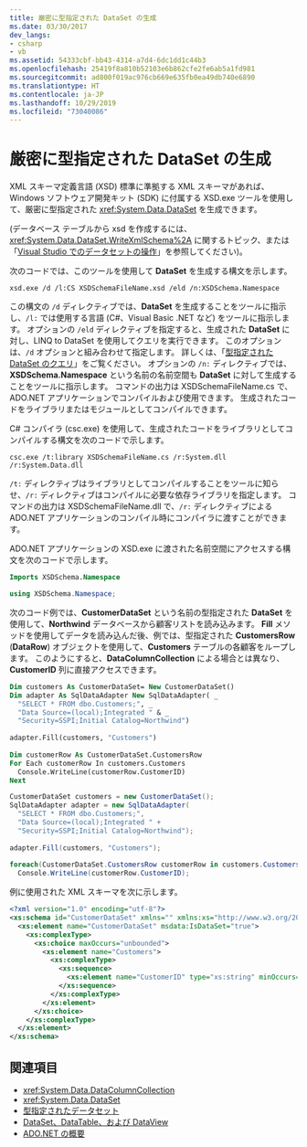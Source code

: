 ```yaml
---
title: 厳密に型指定された DataSet の生成
ms.date: 03/30/2017
dev_langs:
- csharp
- vb
ms.assetid: 54333cbf-bb43-4314-a7d4-6dc1dd1c44b3
ms.openlocfilehash: 25419f8a810b52103e6b862cfe2fe6ab5a1fd981
ms.sourcegitcommit: ad800f019ac976cb669e635fb0ea49db740e6890
ms.translationtype: HT
ms.contentlocale: ja-JP
ms.lasthandoff: 10/29/2019
ms.locfileid: "73040086"
---
```

# <a name="generating-strongly-typed-datasets"></a>厳密に型指定された DataSet の生成
XML スキーマ定義言語 (XSD) 標準に準拠する XML スキーマがあれば、Windows ソフトウェア開発キット (SDK) に付属する XSD.exe ツールを使用して、厳密に型指定された <xref:System.Data.DataSet> を生成できます。  
  
 (データベース テーブルから xsd を作成するには、<xref:System.Data.DataSet.WriteXmlSchema%2A> に関するトピック、または「[Visual Studio でのデータセットの操作](/visualstudio/data-tools/dataset-tools-in-visual-studio)」を参照してください)。  
  
 次のコードでは、このツールを使用して **DataSet** を生成する構文を示します。  
  
```console  
xsd.exe /d /l:CS XSDSchemaFileName.xsd /eld /n:XSDSchema.Namespace  
```  
  
 この構文の `/d` ディレクティブでは、**DataSet** を生成することをツールに指示し、`/l:` では使用する言語 (C#、Visual Basic .NET など) をツールに指示します。 オプションの `/eld` ディレクティブを指定すると、生成された **DataSet** に対し、LINQ to DataSet を使用してクエリを実行できます。 このオプションは、`/d` オプションと組み合わせて指定します。 詳しくは、「[型指定された DataSet のクエリ](../querying-typed-datasets.md)」をご覧ください。 オプションの `/n:` ディレクティブでは、**XSDSchema.Namespace** という名前の名前空間も **DataSet** に対して生成することをツールに指示します。 コマンドの出力は XSDSchemaFileName.cs で、ADO.NET アプリケーションでコンパイルおよび使用できます。 生成されたコードをライブラリまたはモジュールとしてコンパイルできます。  
  
 C# コンパイラ (csc.exe) を使用して、生成されたコードをライブラリとしてコンパイルする構文を次のコードで示します。  
  
```console  
csc.exe /t:library XSDSchemaFileName.cs /r:System.dll /r:System.Data.dll  
```  
  
 `/t:` ディレクティブはライブラリとしてコンパイルすることをツールに知らせ、`/r:` ディレクティブはコンパイルに必要な依存ライブラリを指定します。 コマンドの出力は XSDSchemaFileName.dll で、`/r:` ディレクティブによる ADO.NET アプリケーションのコンパイル時にコンパイラに渡すことができます。  
  
 ADO.NET アプリケーションの XSD.exe に渡された名前空間にアクセスする構文を次のコードで示します。  
  
```vb  
Imports XSDSchema.Namespace  
```  
  
```csharp  
using XSDSchema.Namespace;  
```  
  
 次のコード例では、**CustomerDataSet** という名前の型指定された **DataSet** を使用して、**Northwind** データベースから顧客リストを読み込みます。 **Fill** メソッドを使用してデータを読み込んだ後、例では、型指定された **CustomersRow** (**DataRow**) オブジェクトを使用して、**Customers** テーブルの各顧客をループします。 このようにすると、**DataColumnCollection** による場合とは異なり、**CustomerID** 列に直接アクセスできます。  
  
```vb  
Dim customers As CustomerDataSet= New CustomerDataSet()  
Dim adapter As SqlDataAdapter New SqlDataAdapter( _  
  "SELECT * FROM dbo.Customers;", _  
  "Data Source=(local);Integrated " & _  
  "Security=SSPI;Initial Catalog=Northwind")  
  
adapter.Fill(customers, "Customers")  
  
Dim customerRow As CustomerDataSet.CustomersRow  
For Each customerRow In customers.Customers  
  Console.WriteLine(customerRow.CustomerID)  
Next  
```  
  
```csharp  
CustomerDataSet customers = new CustomerDataSet();  
SqlDataAdapter adapter = new SqlDataAdapter(  
  "SELECT * FROM dbo.Customers;",  
  "Data Source=(local);Integrated " +  
  "Security=SSPI;Initial Catalog=Northwind");  
  
adapter.Fill(customers, "Customers");  
  
foreach(CustomerDataSet.CustomersRow customerRow in customers.Customers)  
  Console.WriteLine(customerRow.CustomerID);  
```  
  
 例に使用された XML スキーマを次に示します。
  
```xml  
<?xml version="1.0" encoding="utf-8"?>  
<xs:schema id="CustomerDataSet" xmlns="" xmlns:xs="http://www.w3.org/2001/XMLSchema" xmlns:msdata="urn:schemas-microsoft-com:xml-msdata">  
  <xs:element name="CustomerDataSet" msdata:IsDataSet="true">  
    <xs:complexType>  
      <xs:choice maxOccurs="unbounded">  
        <xs:element name="Customers">  
          <xs:complexType>  
            <xs:sequence>  
              <xs:element name="CustomerID" type="xs:string" minOccurs="0" />  
            </xs:sequence>  
          </xs:complexType>  
        </xs:element>  
      </xs:choice>  
    </xs:complexType>  
  </xs:element>  
</xs:schema>  
```  
  
## <a name="see-also"></a>関連項目

- <xref:System.Data.DataColumnCollection>
- <xref:System.Data.DataSet>
- [型指定されたデータセット](typed-datasets.md)
- [DataSet、DataTable、および DataView](index.md)
- [ADO.NET の概要](../ado-net-overview.md)

